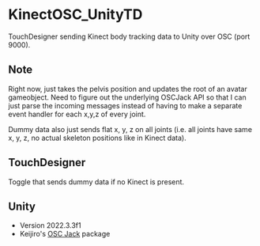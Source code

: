 # KinectOSC_UnityTD

TouchDesigner sending Kinect body tracking data to Unity over OSC (port 9000).

## Note

Right now, just takes the pelvis position and updates the root of an avatar gameobject. Need to figure out the underlying OSCJack API so that I can just parse the incoming messages instead of having to make a separate event handler for each x,y,z of every joint.

Dummy data also just sends flat x, y, z on all joints (i.e. all joints have same x, y, z, no actual skeleton positions like in Kinect data).

## TouchDesigner

Toggle that sends dummy data if no Kinect is present.

## Unity

- Version 2022.3.3f1
- Keijiro's [OSC Jack](https://github.com/keijiro/OscJack) package
